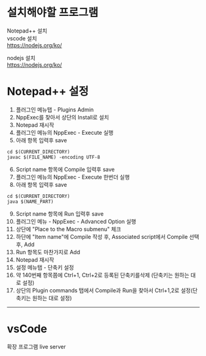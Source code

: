 설치해야할 프로그램
===
Notepad++ 설치   
vscode 설치   
https://nodejs.org/ko/

nodejs 설치   
https://nodejs.org/ko/



Notepad++ 설정
=======
1. 플러그인 메뉴탭 - Plugins Admin
2. NppExec를 찾아서 상단의 Install로 설치
3. Notepad 재시작
4. 플러그인 메뉴의 NppExec - Execute 실행
5. 아래 항목 입력후 save
```
cd $(CURRENT_DIRECTORY)
javac $(FILE_NAME) -encoding UTF-8
```
6. Script name 항목에 Compile 입력후 save
7. 플러그인 메뉴의 NppExec - Execute 한번더 실행
8. 아래 항목 입력후 save
```
cd $(CURRENT_DIRECTORY)
java $(NAME_PART)
```
9. Script name 항목에 Run 입력후 save
10. 플러그인 메뉴 - NppExec - Advanced Option 실행
11. 상단에 "Place to the Macro submenu" 체크
12. 하단에 "Item name"에 Compile 작성 후, Associated script에서 Compile 선택 후, Add
13. Run 항목도 마찬가지로 Add
14. Notepad 재시작
15. 설정 메뉴탭 - 단축키 설정
16. 약 140번째 항목쯤에 Ctrl+1, Ctrl+2로 등록된 단축키를삭제 (단축키는 원하는 대로 설정)
17. 상단의 Plugin commands 탭에서 Compile과 Run을 찾아서 Ctrl+1,2로 설정(단축키는 원하는 대로 설정)

* * *   
vsCode
======
확장 프로그램 live server 
